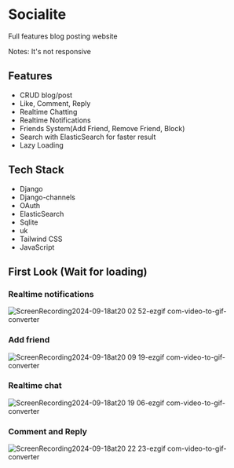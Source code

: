 
# Socialite

Full features blog posting website

Notes:  It's not responsive

## Features

- CRUD blog/post
- Like, Comment, Reply
- Realtime Chatting
- Realtime Notifications
- Friends System(Add Friend, Remove Friend, Block)
- Search with ElasticSearch for faster result
- Lazy Loading


## Tech Stack

- Django
- Django-channels
- OAuth
-  ElasticSearch
- Sqlite
- uk
- Tailwind CSS
- JavaScript



## First Look (Wait for loading)

### Realtime notifications
![ScreenRecording2024-09-18at20 02 52-ezgif com-video-to-gif-converter](https://github.com/user-attachments/assets/c915dc62-063e-45b9-b5b0-9a293e1cc0e4)

### Add friend
![ScreenRecording2024-09-18at20 09 19-ezgif com-video-to-gif-converter](https://github.com/user-attachments/assets/b63e55f7-9e0c-445a-b799-49950c94dcad)

### Realtime chat
![ScreenRecording2024-09-18at20 19 06-ezgif com-video-to-gif-converter](https://github.com/user-attachments/assets/d254964c-3418-4f97-b081-85bcfc5a5071)

### Comment and Reply
![ScreenRecording2024-09-18at20 22 23-ezgif com-video-to-gif-converter](https://github.com/user-attachments/assets/36751309-9440-481d-89bc-37d2eed2ed73)


